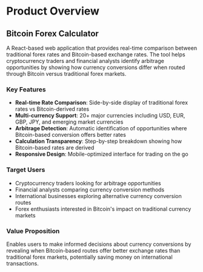 # Product Overview

## Bitcoin Forex Calculator

A React-based web application that provides real-time comparison between traditional forex rates and Bitcoin-based exchange rates. The tool helps cryptocurrency traders and financial analysts identify arbitrage opportunities by showing how currency conversions differ when routed through Bitcoin versus traditional forex markets.

### Key Features

- **Real-time Rate Comparison**: Side-by-side display of traditional forex rates vs Bitcoin-derived rates
- **Multi-currency Support**: 20+ major currencies including USD, EUR, GBP, JPY, and emerging market currencies
- **Arbitrage Detection**: Automatic identification of opportunities where Bitcoin-based conversion offers better rates
- **Calculation Transparency**: Step-by-step breakdown showing how Bitcoin-based rates are derived
- **Responsive Design**: Mobile-optimized interface for trading on the go

### Target Users

- Cryptocurrency traders looking for arbitrage opportunities
- Financial analysts comparing currency conversion methods
- International businesses exploring alternative currency conversion routes
- Forex enthusiasts interested in Bitcoin's impact on traditional currency markets

### Value Proposition

Enables users to make informed decisions about currency conversions by revealing when Bitcoin-based routes offer better exchange rates than traditional forex markets, potentially saving money on international transactions.